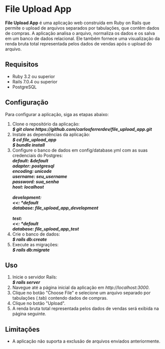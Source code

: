 # File Upload App

<strong>File Upload App</strong> é uma aplicação web construída em Ruby on Rails que permite o upload de arquivos separados por tabulações, que contêm dados de compras. A aplicação analisa o arquivo, normaliza os dados e os salva em um banco de dados relacional. Ele também fornece uma visualização da renda bruta total representada pelos dados de vendas após o upload do arquivo.

<h2>Requisitos</h2>
<ul>
  <li>Ruby 3.2 ou superior</li>
  <li>Rails 7.0.4 ou superior</li>
  <li>PostgreSQL</li>
</ul>

<h2>Configuração</h2>

Para configurar a aplicação, siga as etapas abaixo:

<ol>
  <li>Clone o repositório da aplicação: </li>
  <strong><i>$ git clone https://github.com/carlosferrerdev/file_upload_app.git</i></strong><br>
  <li>Instale as dependências da aplicação: </li>
  <strong><i>$ cd file_upload_app<br/>
            $ bundle install </i></strong>
  <li>Configure o banco de dados em config/database.yml com as suas credenciais do Postgres:</li>
  <strong><i>default: &default<br>
    adapter: postgresql<br>
    encoding: unicode<br>
    username: seu_username<br>
    password: sua_senha<br>
    host: localhost<br>
<br>
development:<br>
  <<: *default<br>
  database: file_upload_app_development<br>
<br>
test:<br>
  <<: *default<br>
  database: file_upload_app_test</i></strong>
<li>Crie o banco de dados:</li>
<strong><i>$ rails db:create</strong></i>
<li>Execute as migrações:</li>
<strong><i>$ rails db:migrate</strong></i>

</ol>

<h2>Uso</h2>
<ol>
  <li>Inicie o servidor Rails:</li>
  <strong><i>$ rails server</strong></i>
  <li>Navegue até a página inicial da aplicação em <i>http://localhost:3000</i>.</li>

  <li>Clique no botão "Choose File" e selecione um arquivo separado por tabulações (.tab) contendo dados de compras.</li>

  <li>Clique no botão "Upload".</li>

  <li>A renda bruta total representada pelos dados de vendas será exibida na página seguinte.</li>
</ol>
<h2>Limitações</h2>
<ul>
  <li>A aplicação não suporta a exclusão de arquivos enviados anteriormente.</li>
</ul>
